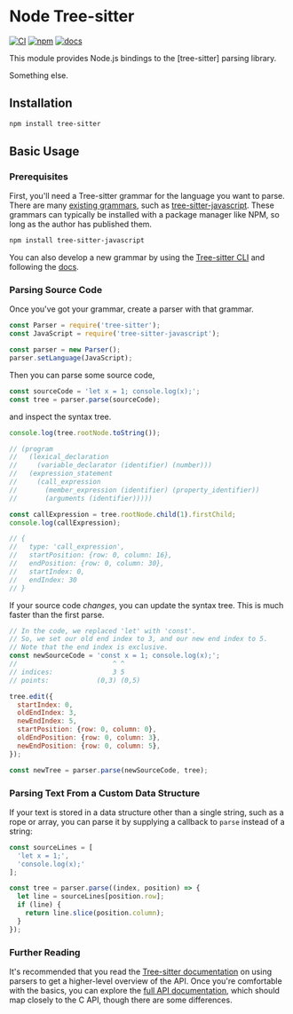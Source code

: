 # Node Tree-sitter

[![CI][ci]](https://github.com/tree-sitter/node-tree-sitter/actions/workflows/ci.yml)
[![npm][npm]](https://npmjs.com/package/tree-sitter)
[![docs][docs]](https://tree-sitter.github.io/node-tree-sitter)

This module provides Node.js bindings to the [tree-sitter] parsing library.

Something else.

## Installation

```sh
npm install tree-sitter
```

## Basic Usage

### Prerequisites

First, you'll need a Tree-sitter grammar for the language you want to parse. There are many [existing grammars][grammars],
such as [tree-sitter-javascript][javascript]. These grammars can typically be installed with a package manager like NPM,
so long as the author has published them.

```sh
npm install tree-sitter-javascript
```

You can also develop a new grammar by using the [Tree-sitter CLI][cli] and following the [docs][ts docs].

### Parsing Source Code

Once you've got your grammar, create a parser with that grammar.

```javascript
const Parser = require('tree-sitter');
const JavaScript = require('tree-sitter-javascript');

const parser = new Parser();
parser.setLanguage(JavaScript);
```

Then you can parse some source code,

```javascript
const sourceCode = 'let x = 1; console.log(x);';
const tree = parser.parse(sourceCode);
```

and inspect the syntax tree.

```javascript
console.log(tree.rootNode.toString());

// (program
//   (lexical_declaration
//     (variable_declarator (identifier) (number)))
//   (expression_statement
//     (call_expression
//       (member_expression (identifier) (property_identifier))
//       (arguments (identifier)))))

const callExpression = tree.rootNode.child(1).firstChild;
console.log(callExpression);

// {
//   type: 'call_expression',
//   startPosition: {row: 0, column: 16},
//   endPosition: {row: 0, column: 30},
//   startIndex: 0,
//   endIndex: 30
// }
```

If your source code *changes*, you can update the syntax tree. This is much faster than the first parse.

```javascript
// In the code, we replaced 'let' with 'const'.
// So, we set our old end index to 3, and our new end index to 5.
// Note that the end index is exclusive.
const newSourceCode = 'const x = 1; console.log(x);';
//                        ^ ^
// indices:               3 5
// points:            (0,3) (0,5)

tree.edit({
  startIndex: 0,
  oldEndIndex: 3,
  newEndIndex: 5,
  startPosition: {row: 0, column: 0},
  oldEndPosition: {row: 0, column: 3},
  newEndPosition: {row: 0, column: 5},
});

const newTree = parser.parse(newSourceCode, tree);
```

### Parsing Text From a Custom Data Structure

If your text is stored in a data structure other than a single string, such as a rope or array, you can parse it by supplying
a callback to `parse` instead of a string:

```javascript
const sourceLines = [
  'let x = 1;',
  'console.log(x);'
];

const tree = parser.parse((index, position) => {
  let line = sourceLines[position.row];
  if (line) {
    return line.slice(position.column);
  }
});
```

### Further Reading

It's recommended that you read the [Tree-sitter documentation][usage docs] on using parsers to get a higher-level overview
of the API. Once you're comfortable with the basics, you can explore the [full API documentation](https://tree-sitter.github.io/node-tree-sitter),
which should map closely to the C API, though there are some differences.

[ci]: https://img.shields.io/github/actions/workflow/status/tree-sitter/node-tree-sitter/ci.yml?logo=github&label=CI
[cli]: https://github.com/tree-sitter/tree-sitter/tree/master/cli
[docs]: https://img.shields.io/badge/docs-website-blue
[npm]: https://img.shields.io/npm/v/tree-sitter?logo=npm
[grammars]: https://github.com/tree-sitter/tree-sitter/wiki/List-of-parsers
[javascript]: http://github.com/tree-sitter/tree-sitter-javascript
[ts docs]: https://tree-sitter.github.io/tree-sitter/creating-parsers
[usage docs]: https://tree-sitter.github.io/tree-sitter/using-parsers

